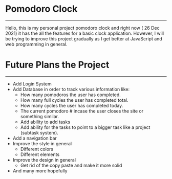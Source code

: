# Pomodoro Clock

---

Hello, this is my personal project pomodoro clock and right now ( 26 Dec 2021) it has the all the features for a basic clock application. However, I will be trying to improve this project gradually as I get better at JavaScript and web programming in general.

# Future Plans the Project

---

- Add Login System
- Add Database in order to track various information like:
    - How many pomodoros the user has completed.
    - How many full cycles the user has completed total.
    - How many cycles  the user has completed today.
    - The current pomodoro #  incase the user closes the site or something similar.
    - Add ability to add tasks
    - Add ability for the tasks to point to a bigger task like a project (subtask system).
- Add a navigation bar
- Improve the style in general
    - Different colors
    - Different elements
- Improve the design in general
    - Get rid of the copy paste and make it more solid
- And many more hopefully
